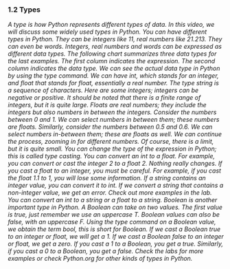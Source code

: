### 1.2 **Types**

*A type is how Python represents different types of data. In this video, we will discuss
some widely used types in Python. You can have different types in Python.
They can be integers like 11, real numbers like 21.213. They can even be words.
Integers, real numbers and words can be expressed as different data types.
The following chart summarizes three data types for the last examples.
The first column indicates the expression. The second column indicates the data type.
We can see the actual data type in Python by using the type command.
We can have int, which stands for an integer, and float that stands for float, essentially
a real number. The type string is a sequence of characters.
Here are some integers; integers can be negative or positive.
It should be noted that there is a finite range of integers, but it is quite large.
Floats are real numbers; they include the integers but also numbers in between the integers.
Consider the numbers between 0 and 1. We can select numbers in between them; these numbers
are floats. Similarly, consider the numbers between 0.5
and 0.6. We can select numbers in-between them; these are floats as well.
We can continue the process, zooming in for different numbers. Of course, there is a limit,
but it is quite small. You can change the type of the expression
in Python; this is called type casting. You can convert an int to a float.
For example, you can convert or cast the integer 2 to a float 2.
Nothing really changes. If you cast a float to an integer, you must
be careful. For example, if you cast the float 1.1 to
1, you will lose some information. If a string contains an integer value, you
can convert it to int. If we convert a string that contains a non-integer
value, we get an error. Check out more examples in the lab.
You can convert an int to a string or a float to a string.
Boolean is another important type in Python. A Boolean can take on two values.
The first value is true, just remember we use an uppercase T.
Boolean values can also be false, with an uppercase F.
Using the type command on a Boolean value, we obtain the term bool, this is short for
Boolean. If we cast a Boolean true to an integer or
float, we will get a 1. If we cast a Boolean false to an integer or
float, we get a zero. If you cast a 1 to a Boolean, you get a true.
Similarly, if you cast a 0 to a Boolean, you get a false.
Check the labs for more examples or check Python.org for other kinds of types in Python.*